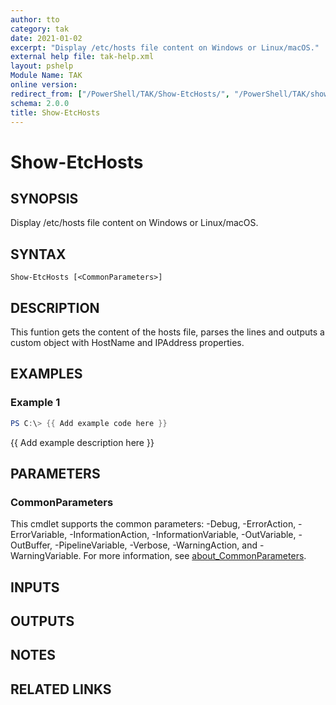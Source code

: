 ```yaml
---
author: tto
category: tak
date: 2021-01-02
excerpt: "Display /etc/hosts file content on Windows or Linux/macOS."
external help file: tak-help.xml
layout: pshelp
Module Name: TAK
online version:
redirect_from: ["/PowerShell/TAK/Show-EtcHosts/", "/PowerShell/TAK/show-etchosts/", "/PowerShell/show-etchosts/"]
schema: 2.0.0
title: Show-EtcHosts
---
```


# Show-EtcHosts

## SYNOPSIS
Display /etc/hosts file content on Windows or Linux/macOS.

## SYNTAX

```
Show-EtcHosts [<CommonParameters>]
```

## DESCRIPTION
This funtion gets the content of the hosts file, parses the lines and outputs
a custom object with HostName and IPAddress properties.

## EXAMPLES

### Example 1
```powershell
PS C:\> {{ Add example code here }}
```

{{ Add example description here }}

## PARAMETERS

### CommonParameters
This cmdlet supports the common parameters: -Debug, -ErrorAction, -ErrorVariable, -InformationAction, -InformationVariable, -OutVariable, -OutBuffer, -PipelineVariable, -Verbose, -WarningAction, and -WarningVariable. For more information, see [about_CommonParameters](http://go.microsoft.com/fwlink/?LinkID=113216).

## INPUTS

## OUTPUTS

## NOTES

## RELATED LINKS
